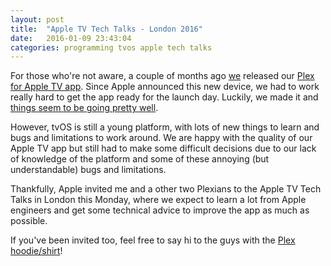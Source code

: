 ```yaml
---
layout: post
title:  "Apple TV Tech Talks - London 2016"
date:   2016-01-09 23:43:04
categories: programming tvos apple tech talks
---
```


For those who're not aware, a couple of months ago [we](http://plex.tv) released our [Plex for Apple TV app](https://blog.plex.tv/2015/11/02/plex-on-the-new-apple-tv/). Since Apple announced this new device, we had to work really hard to get the app ready for the launch day. Luckily, we made it and [things seem to be going pretty well](http://www.imore.com/2015-imore-awards).

<!--more-->

However, tvOS is still a young platform, with lots of new things to learn and bugs and limitations to work around. We are happy with the quality of our Apple TV app but still had to make some difficult decisions due to our lack of knowledge of the platform and some of these annoying (but understandable) bugs and limitations.

Thankfully, Apple invited me and a other two Plexians to the Apple TV Tech Talks in London this Monday, where we expect to learn a lot from Apple engineers and get some technical advice to improve the app as much as possible.

If you've been invited too, feel free to say hi to the guys with the [Plex hoodie/shirt](https://stores.kotisdesign.com/plex/apparel)!
